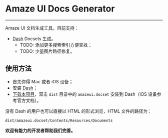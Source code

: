 # Amaze UI Docs Generator
---

Amaze UI 文档生成工具。目前支持：

- [Dash](http://kapeli.com/dash) Docsets 生成。
  - TODO: 添加更多搜索索引方便查找；
  - TODO: 少量图片路径修复。


## 使用方法

- 首先你得 Mac 或者 iOS 设备；
- 安装 [Dash](http://kapeli.com/dash)；
- [下载本项目](https://github.com/amazeui/docs-generator/archive/master.zip)，双击 `dist` 目录中的 `amazeui.docset` 安装到 Dash（iOS 设备参考官方文档）。

没有 Dash 的用户也可以直接以 HTML 的形式浏览，HTML 文件的路径为：
```
dist/amazeui.docset/Contents/Resources/Documents
```

**欢迎有能力的开发者帮助我们完善。**
